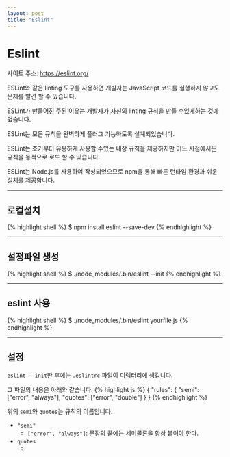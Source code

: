 ```yaml
---
layout: post
title: "Eslint"
---
```


# Eslint

사이트 주소: https://eslint.org/

ESLint와 같은 linting 도구를 사용하면 개발자는 JavaScript 코드를 실행하지 않고도 문제를 발견 할 수 있습니다.

ESLint가 만들어진 주된 이유는 개발자가 자신의 linting 규칙을 만들 수있게하는 것에 었습니다.

ESLint는 모든 규칙을 완벽하게 플러그 가능하도록 설계되었습니다.

ESLint는 초기부터 유용하게 사용할 수있는 내장 규칙을 제공하지만 어느 시점에서든 규칙을 동적으로 로드 할 수 있습니다.


ESLint는 Node.js를 사용하여 작성되었으므로 npm을 통해 빠른 런타임 환경과 쉬운 설치를 제공합니다.

---

## 로컬설치

{% highlight shell %}
$ npm install eslint --save-dev
{% endhighlight %}

---

## 설정파일 생성

{% highlight shell %}
$ ./node_modules/.bin/eslint --init
{% endhighlight %}

---

## eslint 사용

{% highlight shell %}
$ ./node_modules/.bin/eslint yourfile.js
{% endhighlight %}

---

## 설정

<code>eslint --init</code>한 후에는 <code>.eslintrc</code> 파일이 디렉터리에 생깁니다.

그 파일의 내용은 아래와 같습니다.
{% highlight js %}
{
  "rules": {
    "semi": ["error", "always"],
    "quotes": ["error", "double"]
  }
}
{% endhighlight %}

위의 <code>semi</code>와 <code>quotes</code>는 규칙의 이름입니다.

* <code>"semi"</code>
  * <code>["error", "always"]</code>: 문장의 끝에는 세미콜론을 항상 붙여야 한다.
* <code>quotes</code>
  * <code></code>
